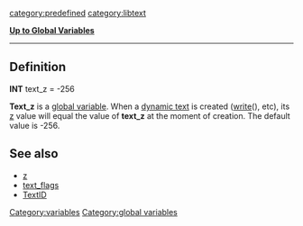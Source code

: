 <category:predefined> <category:libtext>

[**Up to Global Variables**](Global_variables "wikilink")

------------------------------------------------------------------------

Definition
----------

**INT** text\_z = -256

**Text\_z** is a [global variable](global_variable "wikilink"). When a
[dynamic text](Text "wikilink") is created ([write](write "wikilink")(),
etc), its [z](z "wikilink") value will equal the value of **text\_z** at
the moment of creation. The default value is -256.

See also
--------

-   [z](z "wikilink")
-   [text\_flags](text_flags "wikilink")
-   [TextID](TextID "wikilink")

<Category:variables> [Category:global
variables](Category:global_variables "wikilink")
